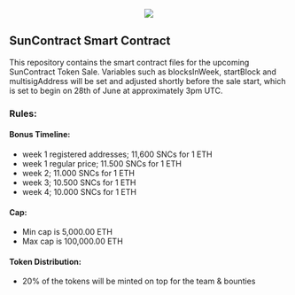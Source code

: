 <p align="center">
<img src="https://i.imgur.com/W7dAPBP.jpg">
</p>

## SunContract Smart Contract
This repository contains the smart contract files for the upcoming SunContract Token Sale. Variables such as blocksInWeek, startBlock and multisigAddress will be set and adjusted shortly before the sale start, which is set to begin on 28th of June at approximately 3pm UTC.

### Rules:

#### Bonus Timeline:
* week 1 registered addresses; 11,600 SNCs for 1 ETH
* week 1 regular price; 11.500 SNCs for 1 ETH
* week 2; 11.000 SNCs for 1 ETH
* week 3; 10.500 SNCs for 1 ETH
* week 4; 10.000 SNCs for 1 ETH

#### Cap:
* Min cap is 5,000.00 ETH
* Max cap is 100,000.00 ETH

#### Token Distribution:
* 20% of the tokens will be minted on top for the team & bounties
